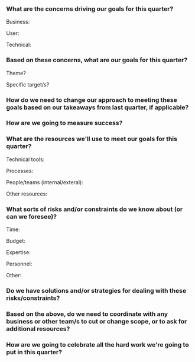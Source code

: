 ### What are the concerns driving our goals for this quarter?
Business:

User:

Technical:

### Based on these concerns, what are our goals for this quarter?

Theme?

Specific target/s?

### How do we need to change our approach to meeting these goals based on our takeaways from last quarter, if applicable?

### How are we going to measure success?

### What are the resources we'll use to meet our goals for this quarter?
Technical tools:

Processes:

People/teams (internal/exteral):

Other resources:


### What sorts of risks and/or constraints do we know about (or can we foresee)?
Time:

Budget:

Expertise:

Personnel:

Other:

### Do we have solutions and/or strategies for dealing with these risks/constraints?

### Based on the above, do we need to coordinate with any business or other team/s to cut or change scope, or to ask for additional resources?

### How are we going to celebrate all the hard work we're going to put in this quarter?
